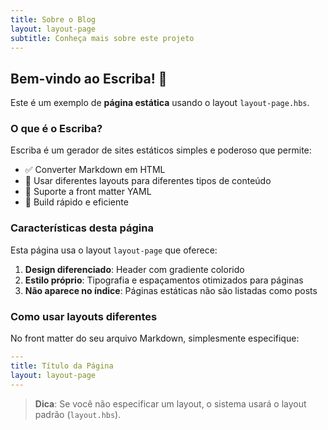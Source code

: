 ```yaml
---
title: Sobre o Blog
layout: layout-page
subtitle: Conheça mais sobre este projeto
---
```


## Bem-vindo ao Escriba! 👋

Este é um exemplo de **página estática** usando o layout `layout-page.hbs`. 

### O que é o Escriba?

Escriba é um gerador de sites estáticos simples e poderoso que permite:

- ✅ Converter Markdown em HTML
- 🎨 Usar diferentes layouts para diferentes tipos de conteúdo
- 📝 Suporte a front matter YAML
- 🚀 Build rápido e eficiente

### Características desta página

Esta página usa o layout `layout-page` que oferece:

1. **Design diferenciado**: Header com gradiente colorido
2. **Estilo próprio**: Tipografia e espaçamentos otimizados para páginas
3. **Não aparece no índice**: Páginas estáticas não são listadas como posts

### Como usar layouts diferentes

No front matter do seu arquivo Markdown, simplesmente especifique:

```yaml
---
title: Título da Página
layout: layout-page
---
```

> **Dica**: Se você não especificar um layout, o sistema usará o layout padrão (`layout.hbs`).
